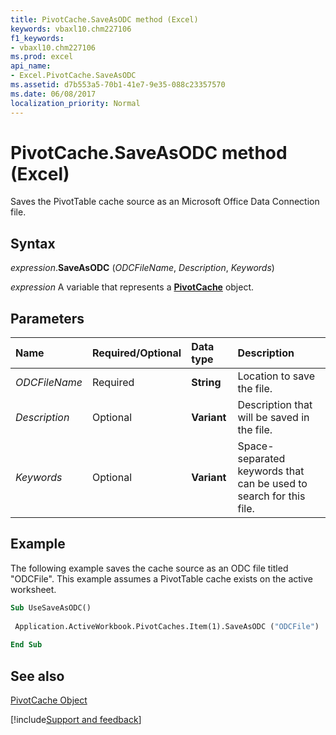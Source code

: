 ```yaml
---
title: PivotCache.SaveAsODC method (Excel)
keywords: vbaxl10.chm227106
f1_keywords:
- vbaxl10.chm227106
ms.prod: excel
api_name:
- Excel.PivotCache.SaveAsODC
ms.assetid: d7b553a5-70b1-41e7-9e35-088c23357570
ms.date: 06/08/2017
localization_priority: Normal
---
```



# PivotCache.SaveAsODC method (Excel)

Saves the PivotTable cache source as an Microsoft Office Data Connection file.


## Syntax

_expression_.**SaveAsODC** (_ODCFileName_, _Description_, _Keywords_)

_expression_ A variable that represents a **[PivotCache](Excel.PivotCache.md)** object.


## Parameters

|Name|Required/Optional|Data type|Description|
|:-----|:-----|:-----|:-----|
| _ODCFileName_|Required| **String**|Location to save the file.|
| _Description_|Optional| **Variant**|Description that will be saved in the file.|
| _Keywords_|Optional| **Variant**|Space-separated keywords that can be used to search for this file.|

## Example

The following example saves the cache source as an ODC file titled "ODCFile". This example assumes a PivotTable cache exists on the active worksheet.


```vb
Sub UseSaveAsODC() 
 
 Application.ActiveWorkbook.PivotCaches.Item(1).SaveAsODC ("ODCFile") 
 
End Sub
```


## See also


[PivotCache Object](Excel.PivotCache.md)

[!include[Support and feedback](~/includes/feedback-boilerplate.md)]